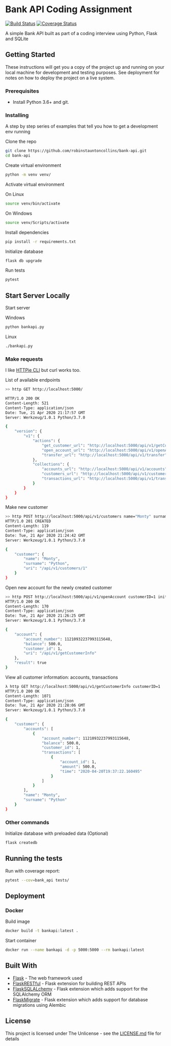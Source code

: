 # Bank API Coding Assignment

[![Build Status](https://travis-ci.org/robinstauntoncollins/bank-api.svg?branch=master)](https://travis-ci.org/robinstauntoncollins/bank-api)
[![Coverage Status](https://coveralls.io/repos/github/robinstauntoncollins/bank-api/badge.svg?branch=master)](https://coveralls.io/github/robinstauntoncollins/bank-api?branch=master)

A simple Bank API built as part of a coding interview using Python, Flask and SQLite

## Getting Started

These instructions will get you a copy of the project up and running on your local machine for development and testing purposes. See deployment for notes on how to deploy the project on a live system.

### Prerequisites

* Install Python 3.6+ and git.

### Installing

A step by step series of examples that tell you how to get a development env running

Clone the repo

```bash
git clone https://github.com/robinstauntoncollins/bank-api.git
cd bank-api
```

Create virtual environment

```bash
python -m venv venv/
```

Activate virtual environment

On Linux

```bash
source venv/bin/activate
```

On Windows

```bash
source venv/Scripts/activate
```

Install dependencies

```bash
pip install -r requirements.txt
```

Initialize database

```bash
flask db upgrade
```

Run tests

```bash
pytest
```

## Start Server Locally

Start server

Windows

```bash
python bankapi.py
```

Linux

```bash
./bankapi.py
```

### Make requests

I like [HTTPie CLI](https://httpie.org/) but curl works too.

List of available endpoints

```bash
>> http GET http://localhost:5000/

HTTP/1.0 200 OK
Content-Length: 521
Content-Type: application/json
Date: Tue, 21 Apr 2020 21:17:57 GMT
Server: Werkzeug/1.0.1 Python/3.7.0

{
    "version": {
        "v1": {
            "actions": {
                "get_customer_url": "http://localhost:5000/api/v1/getCustomerInfo",
                "open_account_url": "http://localhost:5000/api/v1/openAccount",
                "transfer_url": "http://localhost:5000/api/v1/transfer"
            },
            "collections": {
                "accounts_url": "http://localhost:5000/api/v1/accounts",
                "customers_url": "http://localhost:5000/api/v1/customers",
                "transactions_url": "http://localhost:5000/api/v1/transactions"
            }
        }
    }
}
```

Make new customer

```bash
>> http POST http://localhost:5000/api/v1/customers name="Monty" surname="Python"
HTTP/1.0 201 CREATED
Content-Length: 119
Content-Type: application/json
Date: Tue, 21 Apr 2020 21:24:42 GMT
Server: Werkzeug/1.0.1 Python/3.7.0

{
    "customer": {
        "name": "Monty",
        "surname": "Python",
        "uri": "/api/v1/customers/1"
    }
}
```

Open new account for the newly created customer

```bash
>> http POST http://localhost:5000/api/v1/openAccount customerID=1 initialCredit=500
HTTP/1.0 200 OK
Content-Length: 170
Content-Type: application/json
Date: Tue, 21 Apr 2020 21:26:25 GMT
Server: Werkzeug/1.0.1 Python/3.7.0

{
    "account": {
        "account_number": 11210932237993115648,
        "balance": 500.0,
        "customer_id": 1,
        "uri": "/api/v1/getCustomerInfo"
    },
    "result": true
}
```

View all customer information: accounts, transactions

```bash
λ http GET http://localhost:5000/api/v1/getCustomerInfo customerID=1
HTTP/1.0 200 OK
Content-Length: 1071
Content-Type: application/json
Date: Tue, 21 Apr 2020 21:28:06 GMT
Server: Werkzeug/1.0.1 Python/3.7.0

{
    "customer": {
        "accounts": [
            {
                "account_number": 11210932237993115648,
                "balance": 500.0,
                "customer_id": 1,
                "transactions": [
                    {
                        "account_id": 1,
                        "amount": 500.0,
                        "time": "2020-04-20T19:37:22.160495"
                    }
                ]
            }
        ],
        "name": "Monty",
        "surname": "Python"
    }
}
```

### Other commands

Initialize database with preloaded data (Optional)

```bash
flask createdb
```

## Running the tests

Run with coverage report:

```bash
pytest --cov=bank_api tests/
```

## Deployment

### Docker

Build image

```bash
docker build -t bankapi:latest .
```

Start container

```bash
docker run --name bankapi -d -p 5000:5000 --rm bankapi:latest
```

## Built With

* [Flask](https://flask.palletsprojects.com) - The web framework used
* [FlaskRESTful](https://flask-restful.readthedocs.io/) - Flask extension for building REST APIs
* [FlaskSQLALchemy](https://flask-sqlalchemy.palletsprojects.com) - Flask extension which adds support for the SQLAlchemy ORM
* [FlaskMigrate](https://github.com/miguelgrinberg/Flask-Migrate) - Flask extension which adds support for database migrations using Alembic

## License

This project is licensed under The Unlicense - see the [LICENSE.md](LICENSE.md) file for details
